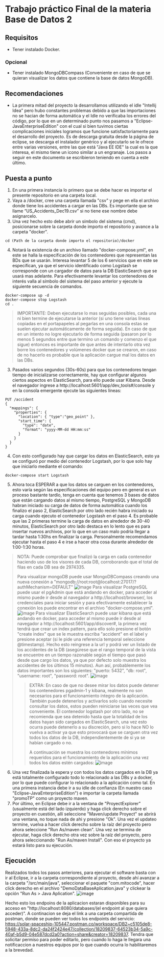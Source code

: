 # Trabajo práctico Final de la materia Base de Datos 2

## Requisitos

- Tener instalado Docker.

### Opcional

- Tener instalado MongoDBCompass (Conveniente en caso de que se quieran visualizar los datos que contiene la base de datos MongoDB).

## Recomendaciones

- La primera mitad del proyecto la desarrollamos utilizando el idle "Intellij Idea" pero hubo constantes problemas debido a que las importaciones no se hacian de forma automática y el Idle no verificaba los errores del código, por lo que en un determinado punto nos pasamos a "Eclipse-JavaEnterpriseEdition" con el cual si bien tuvimos ciertas complicaciones iniciales logramos que funcione satisfactoriamente para el desarrollo del proyecto. Es de descarga gratuita desde la página de eclipse, se descarga el instalador genérico y al ejecutarlo se le ofrece entre varias versiones, entre las que está "Java EE IDE" la cual es la que interesa, el mismo tiene un icono similar a un engranaje. Los pasos a seguir en este documento se escribieron teniendo en cuenta a este último.

## Puesta a punto

1. En una primera instancia lo primero que se debe hacer es importar el presente repositorio en una carpeta local.
2. Vaya a /docker, cree una carpeta llamada "csv" y pege en ella el archivo donde tiene los accidentes a cargar en las DBs. Es importante que se llame “US_Accidents_Dec19.csv” si no tiene ese nombre debe asignarcelo.
3. Una vez hecho esto debe abrir un símbolo del sistema (cmd), posicionarse sobre la carpeta donde importo el repositorio y avance a la carpeta "docker".
```
cd (Path de la carpeta donde importo el repositorio)/docker
```
4. Notará la existencia de un archivo llamado "docker-compose.yml", en este se halla la especificación de los contenedores que representan las BDs que se usarán. Interesa levantar 5 de los 6 servicios que en este se especifican, ya que el servicio identificado como Logstash se corresponde con un cargador de datos para la DB ElasticSearch que se usará mas adelante. 
Para efectivamente levantar los contenedores de interés valla al símbolo del sistema del paso anterior y ejecute la siguiente secuencia de comandos.
```
docker-compose up -d
docker-compose stop Logstash
cd .
```
> IMPORTANTE: Deben ejecutarse lo mas seguidas posibles, cada una ni bien termine de ejecutarse la anterior (si uno tiene varias líneas copiadas en el portapapeles al pegarlas en una consola estas se suelen ejecutar automáticamente de forma seguida). En caso de que en un intento no logre ejecutarlo de forma seguida (pasaron por lo menos 5 segundos entre que termino un comando y comenzo el que sigue) entonces es importante de que antes de intentarlo otra vez borre los contenedores y volúmenes docker que se crearon, en caso de no hacerlo es probable que la aplicación cargue mal los datos en las DBs.
3. Pasados varios segundos (30s-60s) para que los contenedores tengan tiempo de inicializarse correctamente, hay que configurar algunos ciertos aspectos en ElasticSearch, para ello puede usar Kibana. Desde el navegador ingrese a http://localhost:5601/app/dev_tools#/console y en la consola emergente ejecute las siguientes líneas:
```
PUT /accident
{
  "mappings": {
    "properties": {
      "location": { "type":"geo_point" },
      "start_time": {
        "type": "date",
        "format": "yyyy-MM-dd HH:mm:ss"
      }
    }
  }
}
```
4. Con esto configurado hay que cargar los datos en ElasticSearch, esto ya se configuró por medio del contenedor Logstash, por lo que solo hay que iniciarlo mediante el comando:
```
docker-compose start Logstash
```
5. Ahora toca ESPERAR a que los datos se carguen en los contenedores, esto varía según las especificaciones del equipo pero en general es un proceso bastante tardío, tenga en cuenta que tenemos 3 bases de datos que están cargando datos al mismo tiempo, PostgreSQL y MongoDB habran iniciado su carga de datos de forma automática cuando los finalizo el paso 2, ElasticSearch por otro lado recién habra iniciado su carga cuando ejecuto el contenedor Logstash en el paso 4. Es probable que las 2 primeras termine la carga de datos en alrededor de 30-40 minutos, ElasticSearch por otro lado destaca en lo lento que es para insertar nuevos archivos, por lo que en un caso malo podría llegar a tardar hasta 1:30hs en finalizar la carga. Personalmente recomendamos ejecutar hasta el paso 4 e irse a hacer otra cosa durante alrededor de 1:00-1:30 horas. 
> NOTA: Puede comprobar que finalizó la carga en cada contenedor haciendo uso de los visores de cada DB, corroborando que el total de filas en cada DB sea de 2974335.
> 
> Para visualizar mongoDB puede usar MongoDBCompass creando una nueva conexión a "mongodb://root:root@localhost:27017/?authMechanism=DEFAULT"
> ![image](https://user-images.githubusercontent.com/64858429/211129278-9b7e6b64-1499-4001-a7d7-29b40d81d1a1.png)
> Para visualizar PostgreSQL puede usar el pgAdmin que está andando en docker, para acceder al mismo puede ir desde al navegador a http://localhost/browser/, los credenciales para iniciar sesión y para efectivamente establecer la conexión los puede encontrar en el archivo "docker-compose.yml".
> ![image](https://user-images.githubusercontent.com/64858429/211129286-23992c50-233c-4823-b112-69d09c096357.png)
> Para visualizar ElasticSearch puede usar kibana que está andando en docker, para acceder al mismo puede ir desde al navegador a http://localhost:5601/app/discover#, la primera vez tendrá que crear un index pattern, para ello solo presione el botón "create index" que se le muestra escriba "accident" en el label y presione aceptar (si le pide una referencia temporal seleccione @timestamp). Hecho esto reingrese a la url y podrá ver un listado de los accidentes de la DB (asegúrese que el rango temporal de la vista se encuentre en un tiempo razonable según el tiempo que pasó desde que cargo los datos, ya que por defecto solo muestra los accidentes de los últimos 15 minutos). Aun así, probablemente los datos importantes son los siguientes: "puerto: 5432", "db: root", "username: root", "password: root".
> ![image](https://user-images.githubusercontent.com/64858429/211129447-3ca4948d-f490-4e27-9140-90f03190232d.png)
>> EXTRA: En caso de que no desee mirar los datos puede detener los contenedores pgadmin-1 y kibana, realmente no son necesarios para el funcionamiento íntegro de la aplicación. También puede detenerlos y activarlos solo cuando necesite consultar los datos, estos pueden reiniciarse las veces que vea conveniente. El contenedor logstash por otro lado, no se recomienda que sea detenido hasta que la totalidad de los datos hayan sido cargados en ElasticSearch, una vez esto ocurra puede detenerlo a su discreción, pero si lo hace NO lo vuelva a activar ya que esto provocará que se carguen otra vez todos los datos de la DB, independientemente de si ya se habían cargado o no. 
>> 
>> A continuación se muestra los contenedores mínimos requeridos para el funcionamiento de la aplicación una vez todos los datos estén cargados:
>> ![image](https://user-images.githubusercontent.com/64858429/211129693-6ddfd2a8-1dd5-4c5d-9ec5-a82634c43a05.png)

6. Una vez finalizada la espera y con todos los datos cargados en la DB ya está totalmente configurado todo lo relacionado a las DBs y a docker, por lo que puede configurar lo relacionado a la aplicación como tal. En una primera instancia debe ir a su idle de confianza (En nuestro caso "Eclipse-JavaEnterpriseEdition") e importar la carpeta llamada "promoTP" como un proyecto maven.
7. Por último, en Eclipse debe ir a la ventana de "ProyectExplorer" (usualmente está del lado izquierdo) y haga click derecho sobre el proyecto en cuestión, allí seleccione "Maven/update Proyect" se abrirá una ventana, no toque nada de ahi y presione "Ok". Una vez el updateo termine, vuelva a hacer click derecho sobre la raíz del proyecto pero ahora seleccione "Run As/maven clean". Una vez se termina de ejecutar, haga click derecho otra vez sobre la raíz del proyecto, pero ahora seleccionando "Run As/maven Install". Con eso el proyecto ya estará listo para su ejecución.

## Ejecución

Realizados todos los pasos anteriores, para ejecutar el software basta con ir al Eclipse, ir a la carpeta correspondiente al proyecto, desde ahí avanzar a la carpeta "/src/main/java", seleccionar el paquete "com.mitocode", hacer click derecho en el archivo "DemoDataBaseAplication.java" y clickear la opción "Run As > Java Aplication".
![image](https://user-images.githubusercontent.com/64858429/211130091-3f64deed-677a-4ee6-bd89-dde08adf1b6d.png)

Hecho esto los endpoins de la aplicacion estaran disponibles para su acceso en "http://localhost:8080/databases/(el endpoint al que quiera acceder)". A continacion se deja el link a una carpeta compartida de postman, donde se pueden ver todos los endpoints del servicio: https://solar-spaceship-105447.postman.co/workspace/DB2~c5105de8-5948-433a-8dc2-da24f2424e47/collection/18209837-64523b34-5a9c-40af-b5d9-04e587dcd2a0?action=share&creator=18209837. Tendra que solicitar permiso para poder editarlo, pero cuando lo haga le llegara una notificaccion a nuestros equipos por lo que cuando ocurra lo habilitaremos a la brevedad.

